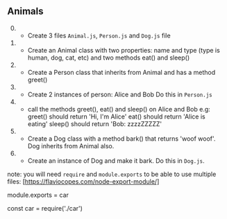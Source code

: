 ## Animals

0. - Create 3 files `Animal.js`, `Person.js` and `Dog.js`  file

1. - Create an Animal class with two properties: name and type
(type is human, dog, cat, etc)
and two methods eat() and sleep()

2. - Create a Person class that inherits from Animal and has a method greet()

3. - Create 2 instances of person: Alice and Bob
Do this in `Person.js`

4. - call the methods greet(), eat() and sleep() on Alice and Bob
e.g:
greet() should return 'Hi, I'm Alice'
eat() should return 'Alice is eating'
sleep() should return 'Bob: zzzzZZZZZ'

5. - Create a Dog class with a method bark() that returns 'woof woof'.
Dog inherits from Animal also.

6. - Create an instance of Dog and make it bark.
Do this in `Dog.js`.

note: you will need `require` and `module.exports` to be able to use multiple files:
[https://flaviocopes.com/node-export-module/]

module.exports = car


const car = require('./car')